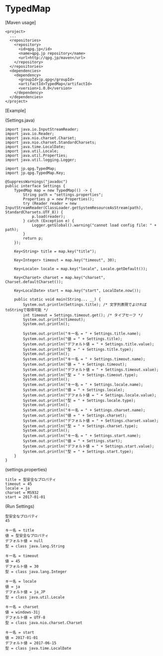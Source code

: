 # TypedMap

[Maven usage]

	<project>
	  ...
	  <repositories>
	    <repository>
	      <id>qpg.jp</id>
	      <name>qpg.jp repository</name>
	      <url>http://qpg.jp/maven</url>
	    </repository>
	  </repositories>
	  <dependencies>
	    <dependency>
	      <groupId>jp.qpg</groupId>
	      <artifactId>TypedMap</artifactId>
	      <version>1.0.0</version>
	    </dependency>
	  </dependencies>
	</project>

[Example]

(Settings.java)

	import java.io.InputStreamReader;
	import java.io.Reader;
	import java.nio.charset.Charset;
	import java.nio.charset.StandardCharsets;
	import java.time.LocalDate;
	import java.util.Locale;
	import java.util.Properties;
	import java.util.logging.Logger;
	
	import jp.qpg.TypedMap;
	import jp.qpg.TypedMap.Key;
	
	@SuppressWarnings("javadoc")
	public interface Settings {
	    TypedMap map = new TypedMap(() -> {
	        String path = "settings.properties";
	        Properties p = new Properties();
	        try (Reader reader = new InputStreamReader(ClassLoader.getSystemResourceAsStream(path), StandardCharsets.UTF_8)) {
	            p.load(reader);
	        } catch (Exception e) {
	            Logger.getGlobal().warning("cannot load config file: " + path);
	        }
	        return p;
	    });
	
	    Key<String> title = map.key("title");
	
	    Key<Integer> timeout = map.key("timeout", 30);
	
	    Key<Locale> locale = map.key("locale", Locale.getDefault());
	
	    Key<Charset> charset = map.key("charset", Charset.defaultCharset());
	
	    Key<LocalDate> start = map.key("start", LocalDate.now());
	
	    public static void main(String... __) {
	        System.out.println(Settings.title); /* 文字列表現でよければtoStringで取得可能 */
	        int timeout = Settings.timeout.get(); /* タイプセーフ */
	        System.out.println(timeout);
	        System.out.println();
	
	        System.out.println("キー名 = " + Settings.title.name);
	        System.out.println("値 = " + Settings.title);
	        System.out.println("デフォルト値 = " + Settings.title.value);
	        System.out.println("型 = " + Settings.title.type);
	        System.out.println();
	        System.out.println("キー名 = " + Settings.timeout.name);
	        System.out.println("値 = " + Settings.timeout);
	        System.out.println("デフォルト値 = " + Settings.timeout.value);
	        System.out.println("型 = " + Settings.timeout.type);
	        System.out.println();
	        System.out.println("キー名 = " + Settings.locale.name);
	        System.out.println("値 = " + Settings.locale);
	        System.out.println("デフォルト値 = " + Settings.locale.value);
	        System.out.println("型 = " + Settings.locale.type);
	        System.out.println();
	        System.out.println("キー名 = " + Settings.charset.name);
	        System.out.println("値 = " + Settings.charset);
	        System.out.println("デフォルト値 = " + Settings.charset.value);
	        System.out.println("型 = " + Settings.charset.type);
	        System.out.println();
	        System.out.println("キー名 = " + Settings.start.name);
	        System.out.println("値 = " + Settings.start);
	        System.out.println("デフォルト値 = " + Settings.start.value);
	        System.out.println("型 = " + Settings.start.type);
	    }
	}

(settings.properties)

	title = 型安全なプロパティ
	timeout = 45
	locale = ja
	charset = MS932
	start = 2017-01-01

(Run Settings)

	型安全なプロパティ
	45
	
	キー名 = title
	値 = 型安全なプロパティ
	デフォルト値 = null
	型 = class java.lang.String
	
	キー名 = timeout
	値 = 45
	デフォルト値 = 30
	型 = class java.lang.Integer
	
	キー名 = locale
	値 = ja
	デフォルト値 = ja_JP
	型 = class java.util.Locale
	
	キー名 = charset
	値 = windows-31j
	デフォルト値 = UTF-8
	型 = class java.nio.charset.Charset
	
	キー名 = start
	値 = 2017-01-01
	デフォルト値 = 2017-06-15
	型 = class java.time.LocalDate
